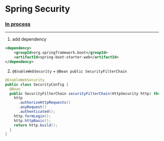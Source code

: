 # Spring Security

### [In process](https://youtu.be/b9O9NI-RJ3o?list=RDCMUC2KfmYEM4KCuA1ZurravgYw&t=1344)

---

1. add dependency
```xml
<dependency>
    <groupId>org.springframework.boot</groupId>
    <artifactId>spring-boot-starter-web</artifactId>
</dependency>
```

2. `@EnableWebSecurity` + `@Bean public SecurityFilterChain`
```java
@EnableWebSecurity
public class SecurityConfig {
  @Bean
  public SecurityFilterChain securityFilterChain(HttpSecurity http) throws Exception {
    http
      .authorizeHttpRequests()
      .anyRequest()
      .authenticated();
    http.formLogin();
    http.httpBasic();
    return http.build();
  }
}
```